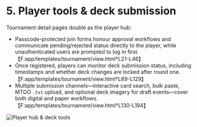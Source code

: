 # 5. Player tools & deck submission

Tournament detail pages double as the player hub:

* Passcode-protected join forms honour approval workflows and communicate pending/rejected status directly to the player, while unauthenticated users are prompted to log in first.【F:app/templates/tournament/view.html†L21-L46】
* Once registered, players can monitor deck submission status, including timestamps and whether deck changes are locked after round one.【F:app/templates/tournament/view.html†L69-L129】
* Multiple submission channels—interactive card search, bulk paste, MTGO `.txt` upload, and optional deck imagery for draft events—cover both digital and paper workflows.【F:app/templates/tournament/view.html†L130-L194】

![Player hub & deck tools](browser:/invocations/ggqhabqb/artifacts/artifacts/wiki-tournament-overview.png)
